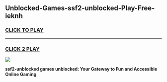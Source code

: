 
## Unblocked-Games-ssf2-unblocked-Play-Free-ieknh
<h3>
<a href="https://premium76.site?title=ssf2-unblocked&ref=10A">CLICK TO PLAY</a></h3>
<hr>

<h3>
<a href="https://premium76.site?title=ssf2-unblocked&ref=10A">CLICK 2 PLAY</a>
  
</h3>

<a href="https://premium76.site?title=ssf2-unblocked&ref=10A"><img src="https://clearcache.store/games.png"></a>


**ssf2-unblocked games unblocked: Your Gateway to Fun and Accessible Online Gaming**
